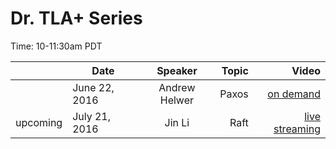 # Dr. TLA+ Series

Time: 10-11:30am PDT

|          | Date          | Speaker       | Topic |  Video      |
| --------:| ------------- |:-------------:| -----:| -----------:|
|          | June 22, 2016 | Andrew Helwer | Paxos | [on demand](https://www.youtube.com/watch?v=zCaJSrTmUFA)
| upcoming | July 21, 2016 | Jin Li        | Raft  | [live streaming](https://meet.lync.com/microsoft/chengh/Q3SPSJ82)

